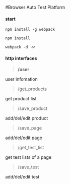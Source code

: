 #Browser Auto Test Platform

#### start

```
npm install -g webpack
```

```
npm install
```

```
webpack -d -w
```


#### http interfaces


> **/user**

user infomation

> /get_products

get product list

> /save_product

add/del/edit product

> /save_page

add/del/edit page

> /get_test_list

get test lists of a page

> /save_test

add/del/edit test
